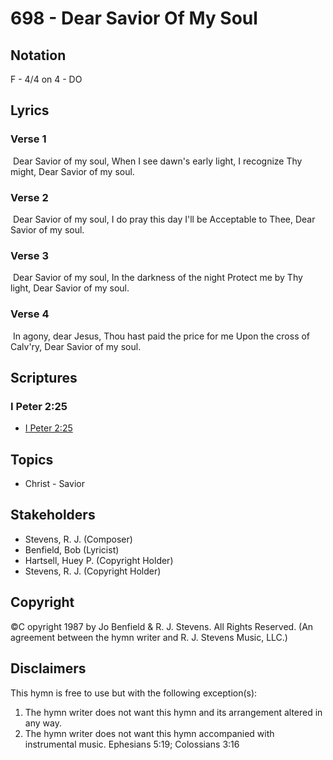 # 698 - Dear Savior Of My Soul

## Notation

F - 4/4 on 4 - DO

## Lyrics

### Verse 1

 Dear Savior of my soul, When I see dawn's early light, I recognize Thy might, Dear Savior of my soul. 

### Verse 2

 Dear Savior of my soul, I do pray this day I'll be Acceptable to Thee, Dear Savior of my soul. 

### Verse 3

 Dear Savior of my soul, In the darkness of the night Protect me by Thy light, Dear Savior of my soul. 

### Verse 4

 In agony, dear Jesus, Thou hast paid the price for me Upon the cross of Calv'ry, Dear Savior of my soul. 


## Scriptures

### I Peter 2:25

- [I Peter 2:25](https://www.biblegateway.com/passage/?search=I%20Peter%202%3A25)


## Topics

- Christ - Savior

## Stakeholders

- Stevens, R. J. (Composer)
- Benfield, Bob (Lyricist)
- Hartsell, Huey P. (Copyright Holder)
- Stevens, R. J. (Copyright Holder)

## Copyright

©C opyright 1987 by Jo Benfield & R. J. Stevens. All Rights Reserved.
(An agreement between the hymn writer and R. J. Stevens Music, LLC.)

## Disclaimers

This hymn is free to use but with the following exception(s):
1. The hymn writer does not want this hymn and its arrangement altered in any way.
2. The hymn writer does not want this hymn accompanied with instrumental music.
Ephesians 5:19; Colossians 3:16

